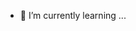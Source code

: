 <!--
- 👋 Hi, I’m @Johnsky-Games
- 👀 I’m interested in ... 
-->
- 🌱 I’m currently learning ...
<!-- 
- 💞️ I’m looking to collaborate on ...
- 📫 How to reach me .. 
-->

<!---
Johnsky-Games/Johnsky-Games is a ✨ special ✨ repository because its `README.md` (this file) appears on your GitHub profile.
You can click the Preview link to take a look at your changes.
--->
